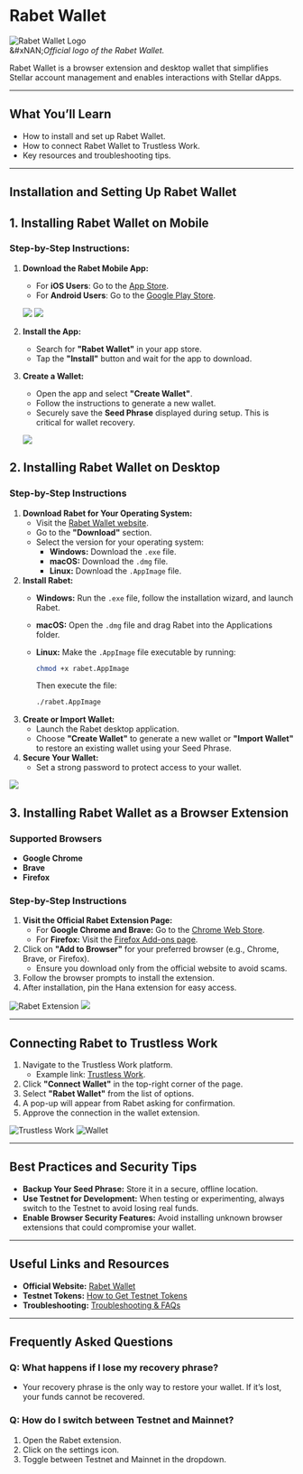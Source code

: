 # Rabet Wallet

![Rabet Wallet Logo](../images/rabet-logo.png)\
&#xNAN;_&#x4F;fficial logo of the Rabet Wallet._

Rabet Wallet is a browser extension and desktop wallet that simplifies Stellar account management and enables interactions with Stellar dApps.

***

## **What You’ll Learn**

* How to install and set up Rabet Wallet.
* How to connect Rabet Wallet to Trustless Work.
* Key resources and troubleshooting tips.

***

## **Installation and Setting Up Rabet Wallet**

## **1. Installing Rabet Wallet on Mobile**

### **Step-by-Step Instructions:**

1.  **Download the Rabet Mobile App:**

    * For **iOS Users**: Go to the [App Store](https://apps.apple.com/app/rabet-wallet).
    * For **Android Users**: Go to the [Google Play Store](https://play.google.com/store/apps/details?id=rabet.wallet).

    ![](../images/rabet-preview.png) ![](../images/rabet-mobile.png)
2. **Install the App:**
   * Search for **"Rabet Wallet"** in your app store.
   * Tap the **"Install"** button and wait for the app to download.
3.  **Create a Wallet:**

    * Open the app and select **"Create Wallet"**.
    * Follow the instructions to generate a new wallet.
    * Securely save the **Seed Phrase** displayed during setup. This is critical for wallet recovery.

    ![](../images/rabet-setup.png)

## **2. Installing Rabet Wallet on Desktop**

### **Step-by-Step Instructions**

1. **Download Rabet for Your Operating System:**
   * Visit the [Rabet Wallet website](https://rabet.io/).
   * Go to the **"Download"** section.
   * Select the version for your operating system:
     * **Windows:** Download the `.exe` file.
     * **macOS:** Download the `.dmg` file.
     * **Linux:** Download the `.AppImage` file.
2. **Install Rabet:**
   * **Windows:** Run the `.exe` file, follow the installation wizard, and launch Rabet.
   * **macOS:** Open the `.dmg` file and drag Rabet into the Applications folder.
   *   **Linux:** Make the `.AppImage` file executable by running:

       ```bash
       chmod +x rabet.AppImage
       ```

       Then execute the file:

       ```bash
       ./rabet.AppImage
       ```
3. **Create or Import Wallet:**
   * Launch the Rabet desktop application.
   * Choose **"Create Wallet"** to generate a new wallet or **"Import Wallet"** to restore an existing wallet using your Seed Phrase.
4. **Secure Your Wallet:**
   * Set a strong password to protect access to your wallet.

![](../images/rabet-desktop.png)

## **3. Installing Rabet Wallet as a Browser Extension**

### **Supported Browsers**

* **Google Chrome**
* **Brave**
* **Firefox**

### **Step-by-Step Instructions**

1. **Visit the Official Rabet Extension Page:**
   * For **Google Chrome and Brave:** Go to the [Chrome Web Store](https://chrome.google.com/webstore/detail/rabet-wallet).
   * For **Firefox:** Visit the [Firefox Add-ons page](https://addons.mozilla.org/en-US/firefox/addon/rabet-wallet/).
2. Click on **"Add to Browser"** for your preferred browser (e.g., Chrome, Brave, or Firefox).
   * Ensure you download only from the official website to avoid scams.
3. Follow the browser prompts to install the extension.
4. After installation, pin the Hana extension for easy access.

![Rabet Extension](../images/rabet-ext.png) ![](../images/rabet-setup.png)

***

## **Connecting Rabet to Trustless Work**

1. Navigate to the Trustless Work platform.
   * Example link: [Trustless Work](https://dapp.trustlesswork.com/).
2. Click **"Connect Wallet"** in the top-right corner of the page.
3. Select **"Rabet Wallet"** from the list of options.
4. A pop-up will appear from Rabet asking for confirmation.
5. Approve the connection in the wallet extension.

![Trustless Work](../images/trustless-work.png) ![Wallet](../images/wallet-select.png)

***

## **Best Practices and Security Tips**

* **Backup Your Seed Phrase:** Store it in a secure, offline location.
* **Use Testnet for Development:** When testing or experimenting, always switch to the Testnet to avoid losing real funds.
* **Enable Browser Security Features:** Avoid installing unknown browser extensions that could compromise your wallet.

***

## **Useful Links and Resources**

* **Official Website:** [Rabet Wallet](https://rabet.io/)
* **Testnet Tokens:** [How to Get Testnet Tokens](../../../trustless-work-dapp/testnet-tokens.md)
* **Troubleshooting:** [Troubleshooting & FAQs](../troubleshooting.md)

***

## **Frequently Asked Questions**

### **Q: What happens if I lose my recovery phrase?**

* Your recovery phrase is the only way to restore your wallet. If it’s lost, your funds cannot be recovered.

### **Q: How do I switch between Testnet and Mainnet?**

1. Open the Rabet extension.
2. Click on the settings icon.
3. Toggle between Testnet and Mainnet in the dropdown.
